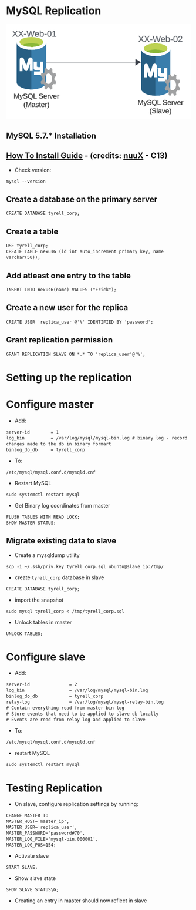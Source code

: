 # MySQL Replication

![MySQL_Replication](https://raw.githubusercontent.com/kiminzajnr/Python_Projects/master/LW_Minis/MySQL_Replication/img/Repl.png)

## MySQL 5.7.* Installation
## [How To Install Guide](https://intranet.alxswe.com/concepts/100002) - (credits: [nuuX](https://github.com/nuuxcode) - C13)
- Check version:
```
mysql --version
```

## Create a database on the primary server
```
CREATE DATABASE tyrell_corp;
```

## Create a table
```
USE tyrell_corp;
CREATE TABLE nexus6 (id int auto_increment primary key, name varchar(50));

```

## Add atleast one entry to the table
```
INSERT INTO nexus6(name) VALUES ("Erick");
```

## Create a new user for the replica 
```
CREATE USER 'replica_user'@'%' IDENTIFIED BY 'password';
```

## Grant replication permission
```
GRANT REPLICATION SLAVE ON *.* TO 'replica_user'@'%';
```

# Setting up the replication

# Configure master

- Add:
```
server-id        = 1
log_bin          = /var/log/mysql/mysql-bin.log # binary log - record changes made to the db in binary formart
binlog_do_db     = tyrell_corp
```
- To:
```
/etc/mysql/mysql.conf.d/mysqld.cnf
```

- Restart MySQL
```
sudo systemctl restart mysql
```

- Get Binary log coordinates from master

```
FLUSH TABLES WITH READ LOCK;
SHOW MASTER STATUS;
```

## Migrate existing data to slave
- Create a mysqldump utility
```
scp -i ~/.ssh/priv.key tyrell_corp.sql ubuntu@slave_ip:/tmp/
```

- create `tyrell_corp` database in slave
```
CREATE DATABASE tyrell_corp;
```

- import the snapshot
```
sudo mysql tyrell_corp < /tmp/tyrell_corp.sql
```

- Unlock tables in master
```
UNLOCK TABLES;
```

# Configure slave
- Add:
```
server-id               = 2
log_bin                 = /var/log/mysql/mysql-bin.log
binlog_do_db            = tyrell_corp
relay-log               = /var/log/mysql/mysql-relay-bin.log 
# Contain everything read from master bin log
# Store events that need to be applied to slave db locally
# Events are read from relay log and applied to slave
```

- To:
```
/etc/mysql/mysql.conf.d/mysqld.cnf
```

- restart MySQL
```
sudo systemctl restart mysql
```

# Testing Replication

- On slave, configure replication settings by running:

```
CHANGE MASTER TO
MASTER_HOST='master_ip',
MASTER_USER='replica_user',
MASTER_PASSWORD='password#70',
MASTER_LOG_FILE='mysql-bin.000001',
MASTER_LOG_POS=154;
```

- Activate slave
```
START SLAVE;
```

- Show slave state
```
SHOW SLAVE STATUS\G;
```

- Creating an entry in master should now reflect in slave
